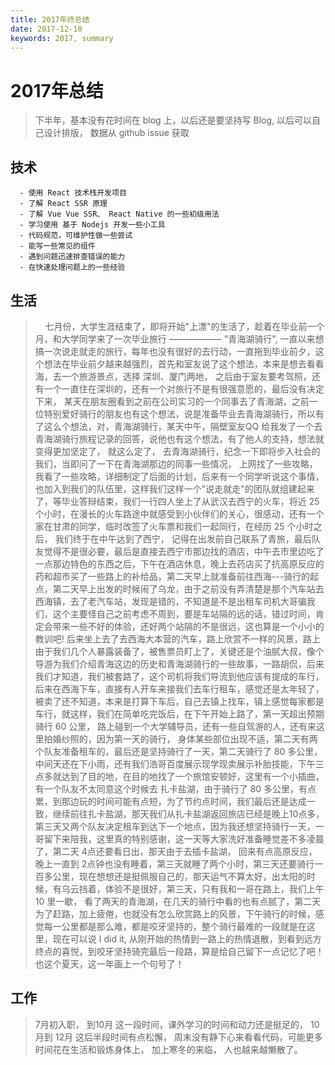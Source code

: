 ```yaml
---
title: 2017年终总结 
date: 2017-12-10
keywords: 2017, summary
---
```


# 2017年总结

> 下半年，基本没有花时间在 blog 上，以后还是要坚持写 Blog, 以后可以自己设计排版， 数据从 github issue 获取 

## 技术

```
  - 使用 React 技术栈开发项目
  - 了解 React SSR 原理
  - 了解 Vue Vue SSR、 React Native 的一些初级用法
  - 学习使用 基于 Nodejs 开发一些小工具
  - 代码规范，可维护性做一些尝试
  - 能写一些常见的组件
  - 遇到问题迅速排查错误的能力
  - 在快速处理问题上的一些经验
```
<!--more-->

## 生活

> &nbsp;&nbsp;&nbsp;&nbsp;七月份，大学生涯结束了，即将开始"上漂"的生活了，趁着在毕业前一个月，和大学同学来了一次毕业旅行 —————— "青海湖骑行", 一直以来想搞一次说走就走的旅行，每年也没有很好的去行动，一直拖到毕业前夕，这个想法在毕业前夕越来越强烈，首先和室友说了这个想法，本来是想去看看海，去一个旅游景点，选择 深圳、厦门两地， 之后由于室友要考驾照，还有一个一直住在深圳的，还有一个对旅行不是有很强意愿的，最后没有决定下来， 某天在朋友圈看到之前在公司实习的一个同事去了青海湖，之前一位特别爱好骑行的朋友也有这个想法，说是准备毕业去青海湖骑行，所以有了这么个想法，对，青海湖骑行，某天中午，隔壁室友QQ 给我发了一个去青海湖骑行旅程记录的回答，说他也有这个想法，有了他人的支持，想法就变得更加坚定了， 就这么定了， 去青海湖骑行，纪念一下即将步入社会的我们，当即问了一下在青海湖那边的同事一些情况， 上网找了一些攻略，我看了一些攻略，详细制定了后面的计划，后来有一个同学听说这个事情，也加入到我们的队伍里，这样我们这样一个"说走就走"的团队就组建起来了，等毕业答辩结束，我们一行四人坐上了从武汉去西宁的火车，将近 25 个小时，在漫长的火车路途中就感受到小伙伴们的关心，很感动，还有一个家在甘肃的同学，临时改签了火车票和我们一起同行，在经历 25 个小时之后， 我们终于在中午达到了西宁， 记得在出发前自己联系了青旅，最后队友觉得不是很必要，最后是直接去西宁市那边找的酒店，中午去市里边吃了一点那边特色的东西之后，下午在酒店休息，晚上去药店买了抗高原反应的药和超市买了一些路上的补给品，第二天早上就准备前往西海---骑行的起点，第二天早上出发的时候闹了乌龙，由于之前没有弄清楚是那个汽车站去西海镇，去了老汽车站，发现是错的，不知道是不是出租车司机大哥骗我们，这个主要怪自己之前考虑不周到，要是车站隔的远的话，错过时间，肯定会带来一些不好的体验，还好两个站隔的不是很远，这也算是一个小小的教训吧! 后来坐上去了去西海大本营的汽车，路上欣赏不一样的风景，路上由于我们几个人暴露装备了，被售票员盯上了，关键还是个油腻大叔，像个导游为我们介绍青海这边的历史和青海湖骑行的一些故事，一路胡侃，后来我们才知道，我们被套路了，这个司机将我们导流到他应该有提成的车行，后来在西海下车，直接有人开车来接我们去车行租车，感觉还是太年轻了，被卖了还不知道，本来是打算下车后，自己去镇上找车，镇上感觉每家都是车行，就这样，我们在简单吃完饭后，在下午开始上路了，第一天超出预期骑行 60 公里， 路上碰到一个大学辅导员，还有一些自驾游的人，还有来这里拍婚纱照的，因为第一天的骑行， 身体某些部位出现不适，第二天有两个队友准备租车的，最后还是坚持骑行了一天，第二天骑行了 80 多公里，中间天还在下小雨，还有我们浩哥百度展示现学现卖展示补胎技能，下午三点多就达到了目的地，在目的地找了一个旅馆安顿好，这里有一个小插曲，有一个队友不太同意这个时候去 扎卡盐湖，由于骑行了 80 多公里，有点累，到那边玩的时间可能有点短，为了节约点时间，我们最后还是达成一致，继续前往扎卡盐湖，那天我们从扎卡盐湖返回旅店已经是晚上10点多，第三天又两个队友决定租车到达下一个地点，因为我还想坚持骑行一天，一哥留下来陪我，这里真的特别感谢，这一天等大家洗好准备睡觉差不多凌晨了，第二天 4点还要看日出，那天由于去插卡盐湖， 回来有点高原反应，晚上一直到 2点钟也没有睡着，第三天就睡了两个小时，第三天还要骑行一百多公里，现在想想还是挺佩服自己的，那天运气不算太好，出太阳的时候，有乌云挡着，体验不是很好，第三天，只有我和一哥在路上，我们上午 10 里一歇， 看了两天的青海湖，在几天的骑行中看的也有点腻了，第二天为了赶路，加上疲倦，也就没有怎么欣赏路上的风景，下午骑行的时候，感觉每一公里都是那么难，都是咬牙坚持的，整个骑行最难的一段就是在这里，现在可以说 I did it, 从刚开始的热情到一路上的热情退散，到看到远方终点的喜悦，到咬牙坚持骑完最后一段路，算是给自己留下一点记忆了吧！也这个夏天，这一年画上一个句号了！

## 工作

> 7月初入职， 到10月 这一段时间，课外学习的时间和动力还是挺足的， 10 月到 12月 这后半段时间有点松懈， 周末没有静下心来看看代码，可能更多时间花在生活和锻炼身体上， 加上寒冬的来临， 人也越来越懒散了。